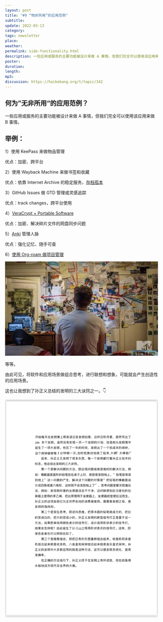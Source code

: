 ```yaml
---
layout: post
title: "#9 “物非所用”的应用范例"
subtitle: 
update: 2022-03-13
category: 
tags: newsletter
place: 
weather: 
permalink: side-functionality.html
description: 一些应用或服务的主要功能被设计来做 A 事情，但我们完全可以使用该应用来做 B 事情。
poster: 
duration: 
length: 
mp3: 
discussion: https://haikebang.org/t/topic/142
---
```


## 何为”无非所用“的应用范例？

一些应用或服务的主要功能被设计来做 A 事情，但我们完全可以使用该应用来做 B 事情。

## 举例：

1）使用 KeePass 来做物品管理

优点：加密、跨平台

2）使用 Wayback Machine 来做书签和收藏

优点：依靠 Internet Archive 的稳定服务，[存档孤本](https://haikebang.com/archive-the-only-copy.html)

3）GitHub Issues 做 GTD 管理或灵感追踪

优点：track changes，跨平台使用

4）[VeraCrypt + Portable Software](https://haikebang.com/secure-portable.html)

优点：加密、解决碎片文件的网盘同步问题

5）[Anki](https://haikebang.com/memory.html) 管理人脉

优点：强化记忆、随手可查

6）[使用 Org-roam 做项目管理](https://jason.haikebang.com/posts/org-roam-and-project/)

![马赛克调查墙](/images/2022/03/3730.jpg)

等等。

由此可见，将软件和应用场景做组合思考，进行联想和想象，可能就会产生创造性的应用场景。

这也让我想到了孙正义总结的发明的三大诀窍之一。👇

![出自《飞得更高 — 孙正义传 互联网造梦人的光荣与梦想》](/images/2022/03/3729.jpg)